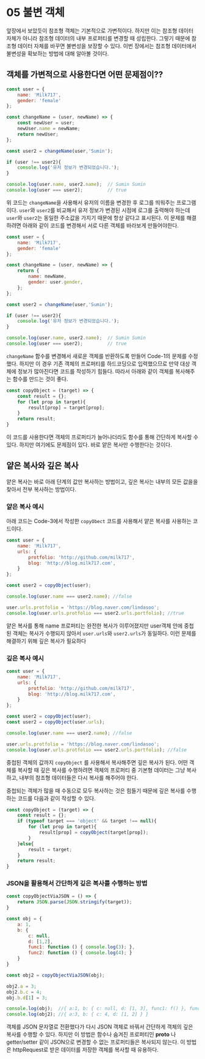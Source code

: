 # 05 불변 객체

앞장에서 보았듯이 참조형 객체는 기본적으로 가변적이다. 하지만 이는 참조형 데이터 자체가 아니라 참조형 데이터의 내부 프로퍼티를 변경할 때 성립한다. 그렇기 때문에 참조형 데이터 자체를 바꾸면 불변성을 보장할 수 있다. 이번 장에서는 참조형 데이터에서 불변성을 확보하는 방법에 대해 알아볼 것이다.

## 객체를 가변적으로 사용한다면 어떤 문제점이??

```jsx
const user = {
	name: 'Milk717',
	gender: 'female'
};

const changeName = (user, newName) => {
	const newUser = user;
	newUser.name = newName;
	return newUser;
};

const user2 = changeName(user,'Sumin');

if (user !== user2){
	console.log('유저 정보가 변경되었습니다.');
}

console.log(user.name, user2.name);  // Sumin Sumin
console.log(user === user2);         // true   
```

위 코드는 `changeName`을 사용해서 유저의 이름을 변경한 후 로그를 띄워주는 프로그램이다. `user`와 `user2`를 비교해서 유저 정보가 변경된 시점에 로그를 출력해야 하는데 `user`와 `user2`는 동일한 주소값을 가지기 때문에 항상 같다고 표시된다. 이 문제를 해결하려면 아래와 같이 코드를 변경해서 서로 다른 객체를 바라보게 만들어야한다.

```jsx
const user = {
	name: 'Milk717',
	gender: 'female'
};

const changeName = (user, newName) => {
	return {
		name: newName,
		gender: user.gender,
	};
};

const user2 = changeName(user,'Sumin');

if (user !== user2){
	console.log('유저 정보가 변경되었습니다.');
}

console.log(user.name, user2.name);  // Sumin Sumin
console.log(user === user2);         // true   
```

`changeName` 함수를 변경해서 새로운 객체를 반환하도록 만들어 Code-1의 문제를 수정했다. 하지만 이 경우 기존 객체의 프로퍼티를 하드코딩으로 입력했으므로 만약 대상 객체에 정보가 많아진다면 코드를 작성하기 힘들다. 따라서 아래와 같이 객체를 복사해주는 함수를 만드는 것이 좋다.

```jsx
const copyObject = (target) => {
	const result = {};
	for (let prop in target){
		result[prop] = target[prop];
	}
	return result;
}
```

이 코드를 사용한다면 객체의 프로퍼티가 늘어나더라도 함수를 통해 간단하게 복사할 수 있다. 하지만 여기에도 문제점이 있다. 바로 얕은 복사만 수행한다는 것이다. 

## 얕은 복사와 깊은 복사

얕은 복사는 바로 아래 단계의 값만 복사하는 방법이고, 깊은 복사는 내부의 모든 값을을 찾아서 전부 복사하는 방법이다.

### 얕은 복사 예시

아래 코드는 Code-3에서 작성한 `copyObect` 코드를 사용해서 얕은 복사를 사용하는 코드이다.

```jsx
const user = {
	name: 'Milk717',
	urls: {
		protfolio: 'http://github.com/milk717',
		blog: 'http://blog.milk717.com',
	}
};

const user2 = copyObject(user);

console.log(user.name === user2.name); //false

user.urls.protfolio = 'https://blog.naver.com/lindasoo';
console.log(user.urls.protfolio === user2.urls.portfolio); //true
```

얕은 복사를 통해 name 프로퍼티는 완전한 복사가 이루어졌지만 user객체 안에 중첩된 객체는 복사가 수행되지 않아서 `user.urls`와 `user2.urls`가 동일하다. 이런 문제를 해결하기 위해 깊은 복사가 필요하다

### 깊은 복사 예시

```jsx
const user = {
	name: 'Milk717',
	urls: {
		protfolio: 'http://github.com/milk717',
		blog: 'http://blog.milk717.com',
	}
};

const user2 = copyObject(user);
const user2 = copyObject(user.urls);

console.log(user.name === user2.name); //false

user.urls.protfolio = 'https://blog.naver.com/lindasoo';
console.log(user.urls.protfolio === user2.urls.portfolio); //false
```

중첩된 객체의 값까지 `copyObject` 를 사용해서 복사해주면 깊은 복사가 된다. 어떤 객체를 복사할 때 깊은 복사를 수행하려면 객체의 프로퍼티 중 기본형 데이터는 그냥 복사하고, 내부의 참조형 데이터들은 다시 복사를 해주어야 한다.

중첩되는 객체가 많을 때 수동으로 모두 복사하는 것은 힘들기 때문에 깊은 복사를 수행하는 코드를 다음과 같이 작성할 수 있다.

```jsx
const copyObject = (target) => {
	const result = {};
	if (typeof target === 'object' && target !== null){
		for (let prop in target){
			result[prop] = copyObject(target[prop]);
		}
	}else{
		result = target;
	}
	return result;
}
```

### JSON을 활용해서 간단하게 깊은 복사를 수행하는 방법

```jsx
const copyObjectViaJSON = () => {
	return JSON.parse(JSON.stringify(target));
} 

const obj = {
	a: 1,
	b: {
		c: null,
		d: [1,2],
		func1: function () { console.log(3); },
		func2: function () { console.log(4); }
	}
}

const obj2 = copyObjectViaJSON(obj);

obj2.a = 3;
obj2.b.c = 4;
obj.b.d[1] = 3;

console.log(obj);  //{ a:1, b: { c: null, d: [1, 3], func1: f() }, func2: f() }
console.log(obj2); //{ a:3, b: { c: 4, d: [1, 2] } }
```

객체를 JSON 문자열로 전환했다가 다시 JSON 객체로 바꿔서 간단하게 객체의 깊은 복사를 수행할 수 있다. 하지만 이 방법은 함수나 숨겨진 프로퍼티인 __proto__ 나 getter/setter 같이 JSON으로 변경할 수 없는 프로퍼티들은 복사되지 않는다.
이 방법은 httpRequest로 받은 데이터를 저장한 객체를 복사할 때 유용하다.